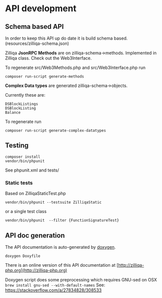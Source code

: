 # API development

## Schema based API

In order to keep this API up do date it is build schema based.
(resources/zilliqa-schema.json)

Zilliqa **JsonRPC Methods** are on zilliqa-schema->methods. Implemented in Zilliqa class.
Check out the Web3Interface.

To regenerate src/Web3Methods.php and src/Web3Interface.php run

```
composer run-script generate-methods
```


**Complex Data types**
are generated  zilliqa-schema->objects.

Currently these are:

```
DSBlockListings
DSBlockListing
Balance
```

To regenerate run

```
composer run-script generate-complex-datatypes
```


## Testing

```
composer install
vendor/bin/phpunit
```

See phpunit.xml and tests/

### Static tests

Based on ZilliqaStaticTest.php

`vendor/bin/phpunit --testsuite ZilliqaStatic`

or a single test class 

`vendor/bin/phpunit  --filter {FunctionSignatureTest}`

## API doc generation

The API documentation is auto-generated by [doxygen](http://www.stack.nl/~dimitri/doxygen/).

```
doxygen Doxyfile
```

There is an online version of this API documentation at [http://zilliqa-php.org](http://zilliqa-php.org)

Doxygen script does some preprocessing which requires GNU-sed on OSX
``` brew install gnu-sed --with-default-names```
See: https://stackoverflow.com/a/27834828/308533